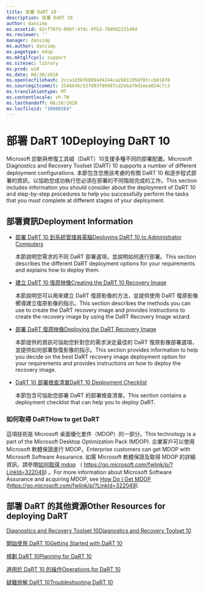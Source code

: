 ```yaml
---
title: 部署 DaRT 10
description: 部署 DaRT 10
author: dansimp
ms.assetid: 92cf70fd-006f-4fdc-9fb3-78d9d223148d
ms.reviewer: ''
manager: dansimp
ms.author: dansimp
ms.pagetype: mdop
ms.mktglfcycl: support
ms.sitesec: library
ms.prod: w10
ms.date: 08/30/2016
ms.openlocfilehash: 2cca1d30fb8894d4244ca2601195bf8fccb01878
ms.sourcegitcommit: 354664bc527d93f80687cd2eba70d1eea024c7c3
ms.translationtype: MT
ms.contentlocale: zh-TW
ms.lasthandoff: 06/26/2020
ms.locfileid: "10800264"
---
```

# <span data-ttu-id="bc3dd-103">部署 DaRT 10</span><span class="sxs-lookup"><span data-stu-id="bc3dd-103">Deploying DaRT 10</span></span>


<span data-ttu-id="bc3dd-104">Microsoft 診斷與修復工具組（DaRT）10支援多種不同的部署配置。</span><span class="sxs-lookup"><span data-stu-id="bc3dd-104">Microsoft Diagnostics and Recovery Toolset (DaRT) 10 supports a number of different deployment configurations.</span></span> <span data-ttu-id="bc3dd-105">本節包含您應該考慮的有關 DaRT 10 和逐步程式部署的資訊，以協助您成功執行您必須在部署的不同階段完成的工作。</span><span class="sxs-lookup"><span data-stu-id="bc3dd-105">This section includes information you should consider about the deployment of DaRT 10 and step-by-step procedures to help you successfully perform the tasks that you must complete at different stages of your deployment.</span></span>

## <span data-ttu-id="bc3dd-106">部署資訊</span><span class="sxs-lookup"><span data-stu-id="bc3dd-106">Deployment Information</span></span>


-   [<span data-ttu-id="bc3dd-107">部署 DaRT 10 到系統管理員電腦</span><span class="sxs-lookup"><span data-stu-id="bc3dd-107">Deploying DaRT 10 to Administrator Computers</span></span>](deploying-dart-10-to-administrator-computers.md)

    <span data-ttu-id="bc3dd-108">本節說明您需求的不同 DaRT 部署選項，並說明如何進行部署。</span><span class="sxs-lookup"><span data-stu-id="bc3dd-108">This section describes the different DaRT deployment options for your requirements and explains how to deploy them.</span></span>

-   [<span data-ttu-id="bc3dd-109">建立 DaRT 10 復原映像</span><span class="sxs-lookup"><span data-stu-id="bc3dd-109">Creating the DaRT 10 Recovery Image</span></span>](creating-the-dart-10-recovery-image.md)

    <span data-ttu-id="bc3dd-110">本節說明您可以用來建立 DaRT 復原影像的方法，並提供使用 DaRT 復原影像嚮導建立復原影像的指示。</span><span class="sxs-lookup"><span data-stu-id="bc3dd-110">This section describes the methods you can use to create the DaRT recovery image and provides instructions to create the recovery image by using the DaRT Recovery Image wizard.</span></span>

-   [<span data-ttu-id="bc3dd-111">部署 DaRT 復原映像</span><span class="sxs-lookup"><span data-stu-id="bc3dd-111">Deploying the DaRT Recovery Image</span></span>](deploying-the-dart-recovery-image-dart-10.md)

    <span data-ttu-id="bc3dd-112">本節提供的資訊可協助您針對您的需求決定最佳的 DaRT 復原影像部署選項，並提供如何部署恢復影像的指示。</span><span class="sxs-lookup"><span data-stu-id="bc3dd-112">This section provides information to help you decide on the best DaRT recovery image deployment option for your requirements and provides instructions on how to deploy the recovery image.</span></span>

-   [<span data-ttu-id="bc3dd-113">DaRT 10 部署檢查清單</span><span class="sxs-lookup"><span data-stu-id="bc3dd-113">DaRT 10 Deployment Checklist</span></span>](dart-10-deployment-checklist.md)

    <span data-ttu-id="bc3dd-114">本節包含可協助您部署 DaRT 的部署檢查清單。</span><span class="sxs-lookup"><span data-stu-id="bc3dd-114">This section contains a deployment checklist that can help you to deploy DaRT.</span></span>

### <span data-ttu-id="bc3dd-115">如何取得 DaRT</span><span class="sxs-lookup"><span data-stu-id="bc3dd-115">How to get DaRT</span></span>

<span data-ttu-id="bc3dd-116">這項技術是 Microsoft 桌面優化套件（MDOP）的一部分。</span><span class="sxs-lookup"><span data-stu-id="bc3dd-116">This technology is a part of the Microsoft Desktop Optimization Pack (MDOP).</span></span> <span data-ttu-id="bc3dd-117">企業客戶可以使用 Microsoft 軟體保證進行 MDOP。</span><span class="sxs-lookup"><span data-stu-id="bc3dd-117">Enterprise customers can get MDOP with Microsoft Software Assurance.</span></span> <span data-ttu-id="bc3dd-118">如需 Microsoft 軟體保證及取得 MDOP 的詳細資訊，請參閱[如何取得 mdop](https://go.microsoft.com/fwlink/p/?LinkId=322049) （ https://go.microsoft.com/fwlink/p/?LinkId=322049) 。</span><span class="sxs-lookup"><span data-stu-id="bc3dd-118">For more information about Microsoft Software Assurance and acquiring MDOP, see [How Do I Get MDOP](https://go.microsoft.com/fwlink/p/?LinkId=322049) (https://go.microsoft.com/fwlink/p/?LinkId=322049).</span></span>

## <span data-ttu-id="bc3dd-119">部署 DaRT 的其他資源</span><span class="sxs-lookup"><span data-stu-id="bc3dd-119">Other Resources for deploying DaRT</span></span>


[<span data-ttu-id="bc3dd-120">Diagnostics and Recovery Toolset 10</span><span class="sxs-lookup"><span data-stu-id="bc3dd-120">Diagnostics and Recovery Toolset 10</span></span>](index.md)

[<span data-ttu-id="bc3dd-121">開始使用 DaRT 10</span><span class="sxs-lookup"><span data-stu-id="bc3dd-121">Getting Started with DaRT 10</span></span>](getting-started-with-dart-10.md)

[<span data-ttu-id="bc3dd-122">規劃 DaRT 10</span><span class="sxs-lookup"><span data-stu-id="bc3dd-122">Planning for DaRT 10</span></span>](planning-for-dart-10.md)

[<span data-ttu-id="bc3dd-123">適用於 DaRT 10 的操作</span><span class="sxs-lookup"><span data-stu-id="bc3dd-123">Operations for DaRT 10</span></span>](operations-for-dart-10.md)

[<span data-ttu-id="bc3dd-124">疑難排解 DaRT 10</span><span class="sxs-lookup"><span data-stu-id="bc3dd-124">Troubleshooting DaRT 10</span></span>](troubleshooting-dart-10.md)

 

 





